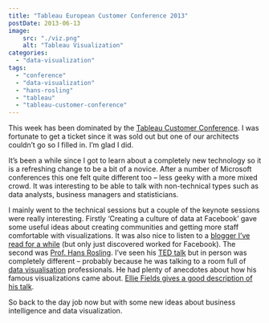 ```yaml
---
title: "Tableau European Customer Conference 2013"
postDate: 2013-06-13
image:
    src: "./viz.png"
    alt: "Tableau Visualization"
categories: 
  - "data-visualization"
tags: 
  - "conference"
  - "data-visualization"
  - "hans-rosling"
  - "tableau"
  - "tableau-customer-conference"
---
```


This week has been dominated by the [Tableau Customer Conference](http://conference.tableausoftware.com/eu/2013/). I was fortunate to get a ticket since it was sold out but one of our architects couldn’t go so I filled in. I’m glad I did.

It’s been a while since I got to learn about a completely new technology so it is a refreshing change to be a bit of a novice. After a number of Microsoft conferences this one felt quite different too – less geeky with a more mixed crowd. It was interesting to be able to talk with non-technical types such as data analysts, business managers and statisticians.

I mainly went to the technical sessions but a couple of the keynote sessions were really interesting. Firstly ‘Creating a culture of data at Facebook’ gave some useful ideas about creating communities and getting more staff comfortable with visualizations. It was also nice to listen to a [blogger I’ve read for a while](http://vizwiz.blogspot.co.uk/) (but only just discovered worked for Facebook). The second was [Prof. Hans Rosling](http://en.wikipedia.org/wiki/Hans_Rosling). I’ve seen his [TED talk](http://www.ted.com/speakers/hans_rosling.html) but in person was completely different – probably because he was talking to a room full of [data visualisation](http://en.wikipedia.org/wiki/Data_visualization "Data visualization") professionals. He had plenty of anecdotes about how his famous visualizations came about. [Ellie Fields gives a good description of his talk](http://www.tableausoftware.com/about/blog/2013/6/legend-flesh-hans-rosling-keynotes-tcceu13-23677).

So back to the day job now but with some new ideas about business intelligence and data visualization.
